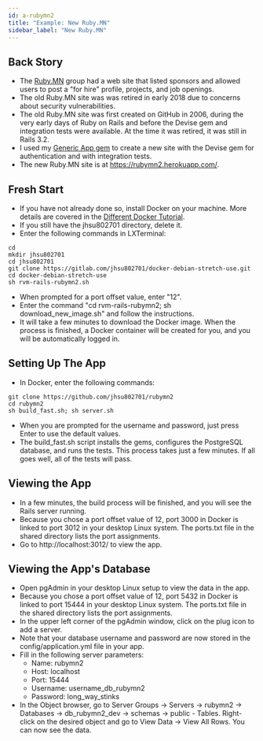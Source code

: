 ```yaml
---
id: a-rubymn2
title: "Example: New Ruby.MN"
sidebar_label: "New Ruby.MN"
---
```


## Back Story
* The [Ruby.MN](https://www.meetup.com/ruby-mn/) group had a web site that listed sponsors and allowed users to post a "for hire" profile, projects, and job openings.
* The old Ruby.MN site was was retired in early 2018 due to concerns about security vulnerabilities.
* The old Ruby.MN site was first created on GitHub in 2006, during the very early days of Ruby on Rails and before the Devise gem and integration tests were available.  At the time it was retired, it was still in Rails 3.2.
* I used my [Generic App gem](https://www.genericapp.net/) to create a new site with the Devise gem for authentication and with integration tests.
* The new Ruby.MN site is at https://rubymn2.herokuapp.com/.

## Fresh Start
* If you have not already done so, install Docker on your machine.  More details are covered in the [Different Docker Tutorial](https://www.differentdockertutorial.com/).
* If you still have the jhsu802701 directory, delete it.
* Enter the following commands in LXTerminal:
```
cd
mkdir jhsu802701
cd jhsu802701
git clone https://gitlab.com/jhsu802701/docker-debian-stretch-use.git
cd docker-debian-stretch-use
sh rvm-rails-rubymn2.sh
```
* When prompted for a port offset value, enter "12".
* Enter the command "cd rvm-rails-rubymn2; sh download_new_image.sh" and follow the instructions.
* It will take a few minutes to download the Docker image.  When the process is finished, a Docker container will be created for you, and you will be automatically logged in.

## Setting Up The App
* In Docker, enter the following commands:
```
git clone https://github.com/jhsu802701/rubymn2
cd rubymn2
sh build_fast.sh; sh server.sh
```
* When you are prompted for the username and password, just press Enter to use the default values.
* The build_fast.sh script installs the gems, configures the PostgreSQL database, and runs the tests. This process takes just a few minutes. If all goes well, all of the tests will pass.

## Viewing the App
* In a few minutes, the build process will be finished, and you will see the Rails server running.
* Because you chose a port offset value of 12, port 3000 in Docker is linked to port 3012 in your desktop Linux system.  The ports.txt file in the shared directory lists the port assignments.
* Go to http://localhost:3012/ to view the app.

## Viewing the App's Database
* Open pgAdmin in your desktop Linux setup to view the data in the app.
* Because you chose a port offset value of 12, port 5432 in Docker is linked to port 15444 in your desktop Linux system.  The ports.txt file in the shared directory lists the port assignments.
* In the upper left corner of the pgAdmin window, click on the plug icon to add a server.
* Note that your database username and password are now stored in the config/application.yml file in your app.
* Fill in the following server parameters:
  * Name: rubymn2
  * Host: localhost
  * Port: 15444
  * Username: username_db_rubymn2
  * Password: long_way_stinks
* In the Object browser, go to Server Groups -> Servers -> rubymn2 -> Databases -> db_rubymn2_dev -> schemas -> public - Tables.  Right-click on the desired object and go to View Data -> View All Rows.  You can now see the data.
